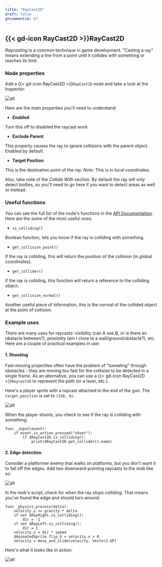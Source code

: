 ```yaml
---
title: "RayCast2D"
draft: false
ghcommentid: 87
---
```


## {{< gd-icon RayCast2D >}}RayCast2D

*Raycasting* is a common technique in game development. "Casting a ray" means extending a line from a point until it collides with something or reaches its limit.

### Node properties

Add a {{< gd-icon RayCast2D >}}`RayCast2D` node and take a look at the Inspector:

![alt](/godot_recipes/4.x/img/kyn_raycast2d_01_4.png)

Here are the main properties you'll need to understand:

* **Enabled**

Turn this off to disabled the raycast work.

* **Exclude Parent**

This property causes the ray to ignore collisions with the parent object. Enabled by default.

* **Target Position**

This is the destination point of the ray. *Note:* This is in *local* coordinates.

Also, take note of the *Collide With* section. By default the ray will only detect bodies, so you'll need to go here if you want to detect areas as well or instead.

### Useful functions

You can see the full list of the node's functions in the [API Documentation](https://docs.godotengine.org/en/stable/classes/class_raycast2d.html). Here are the some of the most useful ones:

* `is_colliding()`

Boolean function, lets you know if the ray is colliding with something.

* `get_collision_point()`

If the ray is colliding, this will return the position of the collision (in *global* coordinates).

* `get_collider()`

If the ray is colliding, this function will return a reference to the colliding object.

* `get_collision_normal()`

Another useful piece of information, this is the normal of the collided object at the point of collision.

### Example uses

There are many uses for raycasts: visibility (can A see B, or is there an obstacle between?), proximity (am I close to a wall/ground/obstacle?), etc. Here are a couple of practical examples in use:

#### 1. Shooting

Fast-moving projectiles often have the problem of "tunneling" through obstacles - they are moving too fast for the collision to be detected in a single frame. As an alternative, you can use a {{< gd-icon RayCast2D >}}`Raycast2D` to represent the path (or a laser, etc.).

Here's a player sprite with a raycast attached to the end of the gun. The `target_position` is set to `(250, 0)`.

![alt](/godot_recipes/4.x/img/kyn_raycast2d_02.png)

When the player shoots, you check to see if the ray is colliding with something:

```gdscript
func _input(event):
    if event.is_action_pressed("shoot"):
        if $RayCast2D.is_colliding():
            print($RayCast2D.get_collider().name)
```

#### 2. Edge detection

Consider a platformer enemy that walks on platforms, but you don't want it to fall off the edges. Add two downward-pointing raycasts to the mob like so:

![alt](/godot_recipes/4.x/img/kyn_raycast2d_03.png)

In the mob's script, check for when the ray *stops* colliding. That means you've found the edge and should turn around:

```gdscript
func _physics_process(delta):
    velocity.y += gravity * delta
    if not $RayRight.is_colliding():
        dir = -1
    if not $RayLeft.is_colliding():
        dir = 1
    velocity.x = dir * speed
    $AnimatedSprite.flip_h = velocity.x > 0
    velocity = move_and_slide(velocity, Vector2.UP)
```

Here's what it looks like in action:

![alt](/godot_recipes/4.x/img/kyn_raycast2d_04.gif)

<!-- ## Related recipes

- [Interpolated Camera](/godot_recipes/3.x/3d/interpolated_camera/)
- [Inputs: Introduction](/godot_recipes/3.x/input/input_intro/)
- [KinematicBody: Movement](/godot_recipes/3.x/3d/kinematic_body/) -->

<!-- #### Like video?

{{< youtube Lx2d5cgMj5U >}} -->